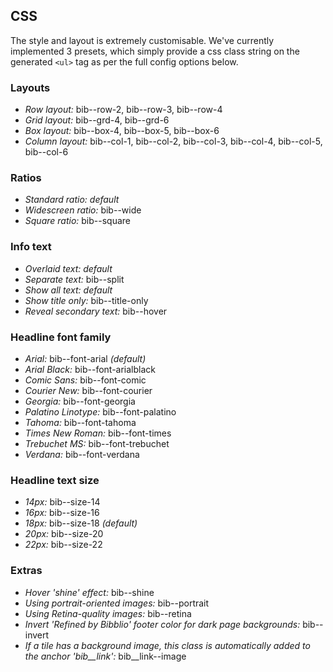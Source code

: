 ## CSS

The style and layout is extremely customisable. We've currently implemented 3 presets, which simply provide a css class string on the generated `<ul>` tag as per the full config options below.

### Layouts
* _Row layout:_ bib--row-2, bib--row-3, bib--row-4
* _Grid layout:_ bib--grd-4, bib--grd-6
* _Box layout:_ bib--box-4, bib--box-5, bib--box-6
* _Column layout:_ bib--col-1, bib--col-2, bib--col-3, bib--col-4, bib--col-5, bib--col-6

### Ratios
* _Standard ratio:_ _default_
* _Widescreen ratio:_ bib--wide
* _Square ratio:_ bib--square

### Info text
* _Overlaid text:_ _default_
* _Separate text:_ bib--split
* _Show all text:_ _default_
* _Show title only:_ bib--title-only
* _Reveal secondary text:_ bib--hover

### Headline font family
* _Arial:_ bib--font-arial _(default)_
* _Arial Black:_ bib--font-arialblack
* _Comic Sans:_ bib--font-comic
* _Courier New:_ bib--font-courier
* _Georgia:_ bib--font-georgia
* _Palatino Linotype:_ bib--font-palatino
* _Tahoma:_ bib--font-tahoma
* _Times New Roman:_ bib--font-times
* _Trebuchet MS:_ bib--font-trebuchet
* _Verdana:_ bib--font-verdana

### Headline text size
* _14px:_ bib--size-14 
* _16px:_ bib--size-16 
* _18px:_ bib--size-18 _(default)_
* _20px:_ bib--size-20 
* _22px:_ bib--size-22 

### Extras
* _Hover 'shine' effect:_ bib--shine
* _Using portrait-oriented images:_ bib--portrait
* _Using Retina-quality images:_ bib--retina
* _Invert 'Refined by Bibblio' footer color for dark page backgrounds:_ bib--invert
* _If a tile has a background image, this class is automatically added to the anchor 'bib__link':_ bib__link--image

